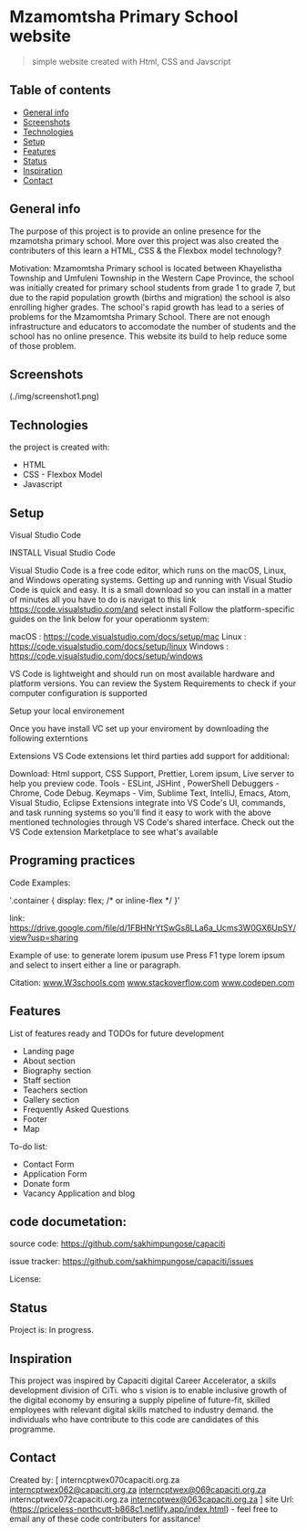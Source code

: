 # Mzamomtsha Primary School website
> simple website created with Html, CSS and Javscript

## Table of contents
* [General info](#general-info)
* [Screenshots](#screenshots)
* [Technologies](#technologies)
* [Setup](#setup)
* [Features](#features)
* [Status](#status)
* [Inspiration](#inspiration)
* [Contact](#contact)

## General info
The purpose of this project is to provide an online presence for the mzamotsha primary school.
 More over this project was also created the contributers of this learn a HTML, CSS & the Flexbox model technology? 

Motivation: Mzamomtsha Primary school is located between Khayelistha Township and Umfuleni Township in the Western Cape Province, the school was initially created for primary school students from grade 1 to grade 7, but due to the rapid population growth (births and migration) the school is also enrolling higher grades. The school's rapid growth has lead to a series of problems for the Mzamomtsha Primary School. There are not enough infrastructure and educators to accomodate the number of students and the school has no online presence. This website its build to help reduce some of those problem.


## Screenshots
(./img/screenshot1.png)

## Technologies
  the project is created with:
  
* HTML 
* CSS - Flexbox Model
* Javascript

## Setup
Visual Studio Code

INSTALL Visual Studio Code

Visual Studio Code is a free code editor, which runs on the macOS, Linux, and Windows operating systems.
Getting up and running with Visual Studio Code is quick and easy. It is a small download so you can install in a matter of minutes all you have to do is navigat to this link https://code.visualstudio.com/and select install
Follow the platform-specific guides on the link below for your operationm system:

macOS : https://code.visualstudio.com/docs/setup/mac
Linux : https://code.visualstudio.com/docs/setup/linux
Windows : https://code.visualstudio.com/docs/setup/windows

VS Code is lightweight and should run on most available hardware and platform versions. You can review the System Requirements to check if your computer configuration is supported

Setup your local environement

Once you have install VC set up your enviroment by downloading the following externtions

Extensions
VS Code extensions let third parties add support for additional:

Download: Html support, CSS Support, Prettier, Lorem ipsum, Live server to help you preview code.
Tools - ESLint, JSHint , PowerShell
Debuggers - Chrome, Code Debug.
Keymaps - Vim, Sublime Text, IntelliJ, Emacs, Atom, Visual Studio, Eclipse
Extensions integrate into VS Code's UI, commands, and task running systems so you'll find it easy to work with the above mentioned technologies through VS Code's shared interface. Check out the VS Code extension Marketplace to see what's available

## Programing practices
 Code Examples:
 
 '.container {
  display: flex; /* or inline-flex */
}'
 
link: https://drive.google.com/file/d/1FBHNrYtSwGs8LLa6a_Ucms3W0GX6UpSY/view?usp=sharing



Example of use: 
 to generate lorem ipusum use Press F1 type lorem ipsum and select to insert either a line or paragraph.

Citation: 
          www.W3schools.com
          www.stackoverflow.com
          www.codepen.com
          
## Features
List of features ready and TODOs for future development

* Landing page 
* About section
* Biography section
* Staff section
* Teachers section
* Gallery section
* Frequently Asked Questions
* Footer 
* Map

To-do list:
* Contact Form
* Application Form
* Donate form
* Vacancy Application and blog

## code documetation:
 source code: https://github.com/sakhimpungose/capaciti
 
 issue tracker: https://github.com/sakhimpungose/capaciti/issues
 
 License: 
 
## Status
Project is: In progress.

## Inspiration
This project was inspired by Capaciti digital Career Accelerator, a skills development division of CiTi. who s vision is to enable inclusive growth of the digital economy by ensuring a supply pipeline of future-fit, skilled employees with relevant digital skills matched to industry demand. the individuals who have contribute to this code are candidates of this programme.

## Contact
Created by: [
            interncptwex070capaciti.org.za
            interncptwex062@capaciti.org.za
            interncptwex@069capaciti.org.za
            interncptwex072capaciti.org.za
            interncptwex@063capaciti.org.za 
            ] 
            site Url: (https://priceless-northcutt-b868c1.netlify.app/index.html) 
            - feel free to email any of these code contributers for assitance!
